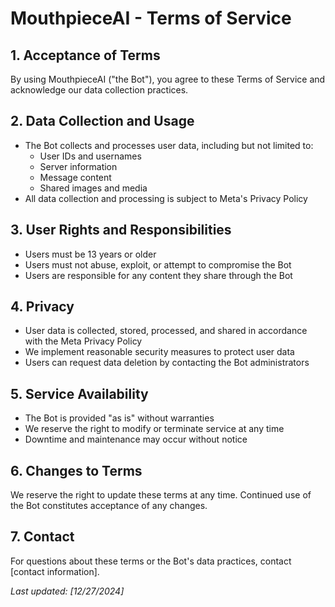 # MouthpieceAI - Terms of Service

## 1. Acceptance of Terms

By using MouthpieceAI ("the Bot"), you agree to these Terms of Service and acknowledge our data collection practices.

## 2. Data Collection and Usage

- The Bot collects and processes user data, including but not limited to:
  - User IDs and usernames
  - Server information
  - Message content
  - Shared images and media
- All data collection and processing is subject to Meta's Privacy Policy

## 3. User Rights and Responsibilities

- Users must be 13 years or older
- Users must not abuse, exploit, or attempt to compromise the Bot
- Users are responsible for any content they share through the Bot

## 4. Privacy

- User data is collected, stored, processed, and shared in accordance with the Meta Privacy Policy
- We implement reasonable security measures to protect user data
- Users can request data deletion by contacting the Bot administrators

## 5. Service Availability

- The Bot is provided "as is" without warranties
- We reserve the right to modify or terminate service at any time
- Downtime and maintenance may occur without notice

## 6. Changes to Terms

We reserve the right to update these terms at any time. Continued use of the Bot constitutes acceptance of any changes.

## 7. Contact

For questions about these terms or the Bot's data practices, contact [contact information].

*Last updated: [12/27/2024]*
